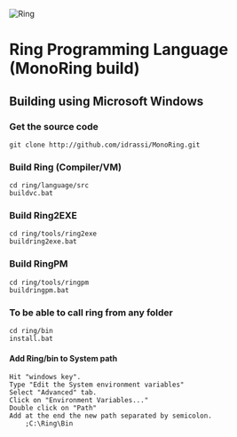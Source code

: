 ![Ring](http://ring-lang.sf.net/thering.jpg)

# Ring Programming Language (MonoRing build)

## Building using Microsoft Windows 

### Get the source code

	git clone http://github.com/idrassi/MonoRing.git
	
### Build Ring (Compiler/VM)
	
	cd ring/language/src
	buildvc.bat

### Build Ring2EXE 

	cd ring/tools/ring2exe
	buildring2exe.bat 

### Build RingPM

	cd ring/tools/ringpm
	buildringpm.bat 

### To be able to call ring from any folder 
	
	cd ring/bin
	install.bat
	
#### Add Ring/bin to System path

	Hit "windows key".
	Type "Edit the System environment variables"
	Select "Advanced" tab.
	Click on "Environment Variables..."
	Double click on "Path"
	Add at the end the new path separated by semicolon. 
		;C:\Ring\Bin
	

